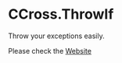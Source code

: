 # CCross.ThrowIf
Throw your exceptions easily.

Please check the [Website](http://phmatray.github.io/CCross.ThrowIf/)

